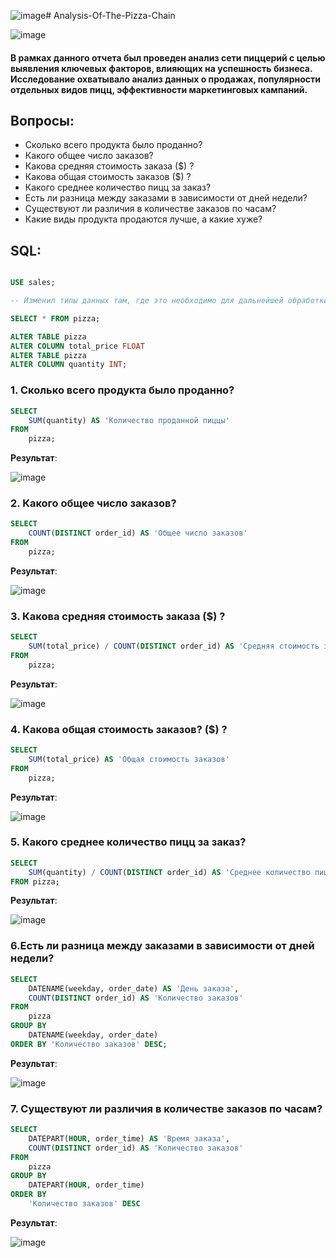 ![image](https://github.com/rezzstra/Analysis-Of-The-Pizza-Chain/assets/142921009/1862ba45-4666-4832-aad8-848107105789)# Analysis-Of-The-Pizza-Chain

![image](https://github.com/rezzstra/Analysis-Of-The-Pizza-Chain/assets/142921009/fa783a6d-b2e0-4dd2-8526-0ccad7d3d068)

#### В рамках данного отчета был проведен анализ сети пиццерий с целью выявления ключевых факторов, влияющих на успешность бизнеса. Исследование охватывало анализ данных о продажах, популярности отдельных видов пицц, эффективности маркетинговых кампаний.  

## Вопросы: 
* Сколько всего продукта было проданно?
* Какого общее число заказов?
* Какова средняя стоимость заказа ($) ?
* Какова общая стоимость заказов ($) ?
* Какого среднее количество пицц за заказ?
* Есть ли разница между заказами в зависимости от дней недели?
* Существуют ли различия в количестве заказов по часам?
* Какие виды продукта продаются лучше, а какие хуже?

## SQL: 

```SQL

USE sales;

-- Изменил типы данных там, где это необходимо для дальнейшей обработки.

SELECT * FROM pizza;

ALTER TABLE pizza
ALTER COLUMN total_price FLOAT
ALTER TABLE pizza
ALTER COLUMN quantity INT;

```



### 1.  Сколько всего продукта было проданно?

```SQL
SELECT
	SUM(quantity) AS 'Количество проданной пиццы'
FROM 
	pizza;
```

**Результат**:

![image](https://github.com/rezzstra/Analysis-Of-The-Pizza-Chain/assets/142921009/d98f0f58-5152-4649-b89c-232bdbff266c)

  
### 2. Какого общее число заказов?

```SQL
SELECT
	COUNT(DISTINCT order_id) AS 'Общее число заказов'
FROM
	pizza;
```

**Результат**:

![image](https://github.com/rezzstra/Analysis-Of-The-Pizza-Chain/assets/142921009/95bd28d6-573e-43db-a1b2-acf73928d883)

### 3.  Какова средняя стоимость заказа ($) ?

```SQL
SELECT 
	SUM(total_price) / COUNT(DISTINCT order_id) AS 'Cредняя стоимость заказа'
FROM
	pizza;
```

**Результат**:

![image](https://github.com/rezzstra/Analysis-Of-The-Pizza-Chain/assets/142921009/0e1d3dbb-c14d-40f8-8eb6-ed269b5c6e37)

### 4.  Какова общая стоимость заказов? ($) ?

```SQL
SELECT 
	SUM(total_price) AS 'Общая стоимость заказов' 
FROM 
	pizza;
```

**Результат**:

![image](https://github.com/rezzstra/Analysis-Of-The-Pizza-Chain/assets/142921009/f43781a4-2d8f-400f-aa90-c5db3d80e8fb)

### 5. Какого среднее количество пицц за заказ?

```SQL
SELECT 
	SUM(quantity) / COUNT(DISTINCT order_id) AS 'Среднее количество пиц за заказ'
FROM pizza;
```

**Результат**:

![image](https://github.com/rezzstra/Analysis-Of-The-Pizza-Chain/assets/142921009/a394f508-ab2a-4768-b93b-5fbd13526f36)

### 6.Есть ли разница между заказами в зависимости от дней недели?

```SQL
SELECT
	DATENAME(weekday, order_date) AS 'День заказа',
	COUNT(DISTINCT order_id) AS 'Количество заказов'
FROM 
	pizza
GROUP BY
	DATENAME(weekday, order_date)
ORDER BY 'Количество заказов' DESC;
```

**Результат**:

![image](https://github.com/rezzstra/Analysis-Of-The-Pizza-Chain/assets/142921009/16db39d0-deb3-461b-a41b-dc1dd205dd12)

### 7. Существуют ли различия в количестве заказов по часам?

```SQL
SELECT
	DATEPART(HOUR, order_time) AS 'Время заказа', 
	COUNT(DISTINCT order_id) AS 'Количество заказов'
FROM 
	pizza
GROUP BY
	DATEPART(HOUR, order_time)
ORDER BY
	'Количество заказов' DESC
```

**Результат**:

![image](https://github.com/rezzstra/Analysis-Of-The-Pizza-Chain/assets/142921009/ebcab8db-dbc3-4820-9cec-24b7bface56c)






